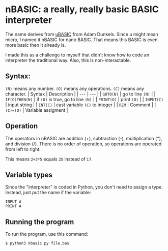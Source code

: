 # nBASIC: a really, really basic BASIC interpreter

The name derives from [uBASIC](http://dunkels.com/adam/ubasic/) from Adam Dunkels. Since u might mean micro, I named it nBASIC for nano BASIC. That means this BASIC is even more basic then it already is.

I made this as a challenge to myself that didn't know how to code an interpreter the traditional way. Also, this is non-interactable.
## Syntax:
```(N)``` means any number.
```(O)``` means any operations.
```(C)``` means any character.
| Syntax | Description |
| --- | --- |
| ```GOTO(N)``` | go to line ```(N)``` |
| ```IF(O)THEN(N)``` | if ```(O)``` is true, go to line ```(N)``` |
| ```PRINT(O)``` | print ```(O)``` |
| ```INPUT(C)``` | input string |
| ```INT(C)``` | cast variable ```(C)``` to integer |
| ```REM``` | Comment |
| ```(C)=(O)``` | Variable assigment |
## Operation
The operators in nBASIC are addition (+), subtraction (-), multiplication (\*), and division (/).
There is no order of operation, so operations are operated from left to right.

This means ```2+3*5``` equals ```25``` instead of ```17```.
## Variable types
Since the "interpreter" is coded in Python, you don't need to assign a type. Instead, just put the name if the variable:
```
INPUT A
PRINT A
```
## Running the program
To run the program, use this command:
```
$ python3 nbasic.py file.bas
```
